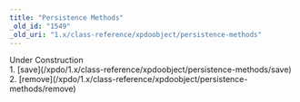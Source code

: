 ```yaml
---
title: "Persistence Methods"
_old_id: "1549"
_old_uri: "1.x/class-reference/xpdoobject/persistence-methods"
---
```


<div class="note">Under Construction</div>1. [save](/xpdo/1.x/class-reference/xpdoobject/persistence-methods/save)
2. [remove](/xpdo/1.x/class-reference/xpdoobject/persistence-methods/remove)